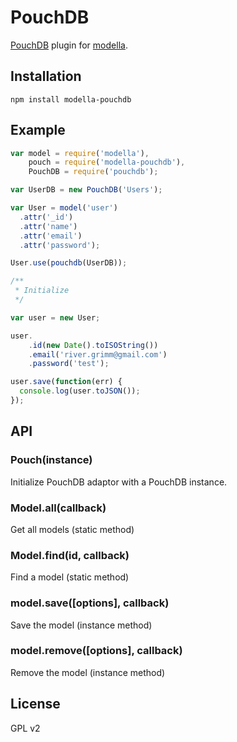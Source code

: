 # PouchDB

[PouchDB](http://pouchdb.com/) plugin for [modella](https://github.com/modella/modella).

## Installation

    npm install modella-pouchdb

## Example

```js
var model = require('modella'),
	pouch = require('modella-pouchdb'),
	PouchDB = require('pouchdb');

var UserDB = new PouchDB('Users');

var User = model('user')
  .attr('_id')
  .attr('name')
  .attr('email')
  .attr('password');

User.use(pouchdb(UserDB));

/**
 * Initialize
 */

var user = new User;

user.
	.id(new Date().toISOString())
    .email('river.grimm@gmail.com')
    .password('test');

user.save(function(err) {
  console.log(user.toJSON());
});
```

## API

### Pouch(instance)

Initialize PouchDB adaptor with a PouchDB instance.

### Model.all(callback)

Get all models (static method)

### Model.find(id, callback)

Find a model (static method)

### model.save([options], callback)

Save the model (instance method)

### model.remove([options], callback)

Remove the model (instance method)

## License

GPL v2